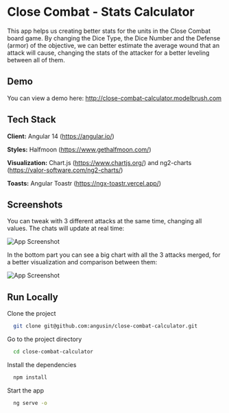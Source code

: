 # Close Combat - Stats Calculator

This app helps us creating better stats for the units in the Close Combat board game.
By changing the Dice Type, the Dice Number and the Defense (armor) of the objective, we can better estimate the average wound that an attack will cause, changing the stats of the attacker for a better leveling between all of them.

## Demo

You can view a demo here: http://close-combat-calculator.modelbrush.com

## Tech Stack

**Client:** Angular 14 (https://angular.io/)

**Styles:** Halfmoon (https://www.gethalfmoon.com/)

**Visualization:** Chart.js (https://www.chartjs.org/) and ng2-charts (https://valor-software.com/ng2-charts/)

**Toasts:** Angular Toastr (https://ngx-toastr.vercel.app/)

## Screenshots

You can tweak with 3 different attacks at the same time, changing all values. The chats will update at real time:

![App Screenshot](https://via.placeholder.com/468x300?text=App+Screenshot+Here)

In the bottom part you can see a big chart with all the 3 attacks merged, for a better visualization and comparison between them:

![App Screenshot](https://via.placeholder.com/468x300?text=App+Screenshot+Here)

## Run Locally

Clone the project

```bash
  git clone git@github.com:angusin/close-combat-calculator.git
```

Go to the project directory

```bash
  cd close-combat-calculator
```

Install the dependencies

```bash
  npm install
```

Start the app

```bash
  ng serve -o
```
